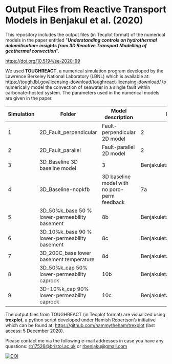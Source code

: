 <h1>Output Files from Reactive Transport Models in Benjakul et al. (2020)</h2>

This repository includes the output files (in Tecplot format) of the numerical models in the paper entitled "<b><i>Understanding controls on hydrothermal dolomitisation: insights from 3D Reactive Transport Modelling of geothermal convection</i></b>".

https://doi.org/10.5194/se-2020-99

We used <b>TOUGHREACT</b>, a numerical simulation program developed by the Lawrence Berkeley National Laboratory (LBNL) which is available at: https://tough.lbl.gov/licensing-download/toughreact-licensing-download/ to numerically model the convection of seawater in a single fault within carbonate-hosted system. The parameters used in the numerical models are given in the paper.

|Simulation |	Folder |	Model description	| Figure |	Flow dataA |	Flow vectorB |	MineralC |	AqconcD |	SIE |
|---------|--------|--------------------|--------|-------------|---------------|-----------|----------|-----|
| 1 |	2D_Fault_perpendicular |	Fault-perpendicular 2D model |	2 |	Benjakuletal2020_M1_flow |	Benjakuletal2020_M1_vector |	Benjakuletal2020_M1_mineral	| Benjakuletal2020_M1_aqconc |	Benjakuletal2020_M1_SI |
|2|	2D_Fault_parallel|	Fault-parallel 2D model	|2|	Benjakuletal2020_M2_flow	|Benjakuletal2020_M2_vector	|Benjakuletal2020_M2_mineral|	Benjakuletal2020_M2_aqconc	|Benjakuletal2020_M2_SI|
|3|	3D_Baseline	3D baseline model|	3	|Benjakuletal2020_M3_flow	|Benjakuletal2020_M3_vector|	Benjakuletal2020_M3_mineral|	Benjakuletal2020_M3_aqconc	|Benjakuletal2020_M3_SI|
|4|	3D_Baseline-nopkfb|	3D baseline model with no poro-perm feedback	|7a|	Benjakuletal2020_M4_flow	|Benjakuletal2020_M4_vector|	Benjakuletal2020_M4_mineral	|Benjakuletal2020_M4_aqconc	Benjakuletal2020_M4_SI
|5|	3D_50%k_base	50 % lower-permeability basement	|8b|	Benjakuletal2020_M5_flow|	Benjakuletal2020_M5_vector	|Benjakuletal2020_M5_mineral	|Benjakuletal2020_M5_aqconc	Benjakuletal2020_M5_SI
|6|	3D_10%k_base	90 % lower-permeability basement	|8c|	Benjakuletal2020_M6_flow	|Benjakuletal2020_M6_vector	|Benjakuletal2020_M6_mineral	|Benjakuletal2020_M6_aqconc	Benjakuletal2020_M6_SI
|7|	3D_200C_base	lower basement temperature	|8d|	Benjakuletal2020_M7_flow	|Benjakuletal2020_M7_vector	|Benjakuletal2020_M7_mineral	Benjakuletal2020_M7_aqconc	|Benjakuletal2020_M7_SI|
|8|	3D_50%k_cap	50% lower-permeability caprock	|10b	|Benjakuletal2020_M8_flow|	Benjakuletal2020_M8_vector|	Benjakuletal2020_M8_mineral	Benjakuletal2020_M8_aqconc	|Benjakuletal2020_M8_SI|
|9|	3D-10%k_cap	90% lower-permeability caprock|	10c|	Benjakuletal2020_M9_flow	|Benjakuletal2020_M9_vector	|Benjakuletal2020_M9_mineral	Benjakuletal2020_M9_aqconc	|Benjakuletal2020_M9_SI|

The output files from TOUGHREACT (in Tecplot format) are visualized using <b>trexplot</b>, a python script developed under Hamish Robertson’s initiative which can be found at: https://github.com/hammytheham/trexplot (last access: 5 December 2020).

Please contact me via the following e-mail addresses in case you have any questions:
rb17526@bristol.ac.uk or rbenjaku@gmail.com

[![DOI](https://zenodo.org/badge/318801734.svg)](https://zenodo.org/badge/latestdoi/318801734)
